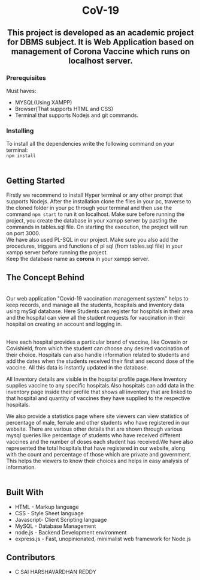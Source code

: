 <h1 align = "center">CoV-19</h1>
<h2 align = "center">This project is developed as an academic project for DBMS subject. It is Web Application based on management of Corona Vaccine which runs on localhost server.</h2>

### Prerequisites
Must haves:
- MYSQL(Using XAMPP)
- Browser(That supports HTML and CSS)
- Terminal that supports Nodejs and git commands.

### Installing
To install all the dependencies write the following command on your terminal:<br>
`npm install`
<br><br>

## Getting Started
Firstly we recommend to install Hyper terminal or any other prompt that supports Nodejs. After the installation clone the files in your pc, traverse to the cloned folder in your pc through your terminal and then use the command `npm start` to run it on localhost. Make sure before running the project, you create the database in your xampp server by pasting the commands in tables.sql file. On starting the execution, the project will run on port 3000.<br>
We have also used PL-SQL in our project. Make sure you also add the procedures, triggers and functions of pl sql (from tables.sql file) in your xampp server before running the project.<br>
Keep the database name as <b>corona</b> in your xampp server.


## The Concept Behind
<br>
Our web application "Covid-19 vaccination management system" helps to keep records, and manage all the students, hospitals and inventory data using mySql database.
Here Students can register for hospitals in their area and the hospital can view all the student requests for vaccination in their hospital on creating an account and logging in.
<br><br>

Here each hospital provides a particular brand of vaccine, like Covaxin or Covishield, from which the student can choose any desired vaccination of their choice. Hospitals can also handle information related to students and add the dates when the students received their first and second dose of the vaccine. All this data is instantly updated in the database.
<br>

All Inventory details are visible in the hospital profile page.Here Inventory supplies vaccine to any specific hospitals.Also hospitals can add data in the inventory page inside their profile that shows all inventory that are linked to that hospital and quantity of vaccines they have supplied to the respective hospitals.
<br>

We also provide a statistics page where site viewers can view statistics of percentage of male, female and other students who have registered in our website.
There are various other details that are shown through various mysql queries like percentage of students who have received different vaccines and the number of doses each student has received.We have also represented the total hospitals that have registered in our website, along with the count and percentage of those which are private and government. This helps the viewers to know their choices and helps in easy analysis of information.
<br><br>

## Built With
- HTML - Markup language
- CSS - Style Sheet language
- Javascript- Client Scripting language
- MySQL - Database Management
- node.js - Backend Development environment
- express.js - Fast, unopinionated, minimalist web framework for Node.js

## Contributors
- C SAI HARSHAVARDHAN REDDY

